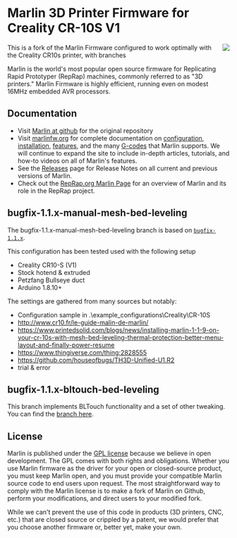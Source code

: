 # Marlin 3D Printer Firmware for Creality CR-10S V1
<img align="right" src="../../raw/1.1.x/buildroot/share/pixmaps/logo/marlin-250.png" />

This is a fork of the Marlin Firmware configured to work optimally with the Creality CR10s printer, with branches

Marlin is the world's most popular open source firmware for Replicating Rapid Prototyper (RepRap) machines, commonly referred to as "3D printers." Marlin Firmware is highly efficient, running even on modest 16MHz embedded AVR processors. 

## Documentation

- Visit [Marlin at github](https://github.com/MarlinFirmware/Marlin) for the original repository
- Visit [marlinfw.org](http://marlinfw.org/) for complete documentation on [configuration](http://marlinfw.org/docs/configuration/configuration.html), [installation](http://marlinfw.org/docs/basics/install.html), [features](http://marlinfw.org/meta/features/), and the many [G-codes](http://marlinfw.org/meta/gcode/) that Marlin supports. We will continue to expand the site to include in-depth articles, tutorials, and how-to videos on all of Marlin's features.
- See the [Releases](https://github.com/MarlinFirmware/Marlin/releases) page for Release Notes on all current and previous versions of Marlin.
- Check out the [RepRap.org Marlin Page](http://reprap.org/wiki/Marlin) for an overview of Marlin and its role in the RepRap project.

## bugfix-1.1.x-manual-mesh-bed-leveling

The bugfix-1.1.x-manual-mesh-bed-leveling branch is based on [`bugfix-1.1.x`](https://github.com/MarlinFirmware/Marlin/tree/bugfix-1.1.x).

 This configuration has been tested used with the following setup
 
 *  Creality CR10-S (V1)
 *  Stock hotend & extruded
 *  Petzfang Bullseye duct
 *  Arduino 1.8.10+

The settings are gathered from many sources but notably:
 *  Configuration sample in .\example_configurations\Creality\CR-10S
 *  http://www.cr10.fr/le-guide-malin-de-marlin/
 *  https://www.printedsolid.com/blogs/news/installing-marlin-1-1-9-on-your-cr-10s-with-mesh-bed-leveling-thermal-protection-better-menu-layout-and-finally-power-resume
 *  https://www.thingiverse.com/thing:2828555
 *  https://github.com/houseofbugs/TH3D-Unified-U1.R2
 *  trial & error

## bugfix-1.1.x-bltouch-bed-leveling

This branch implements BLTouch functionality and a set of other tweaking. You can find the [branch here](https://github.com/thijse/Marlin-Creality-CR10/tree/1.1.x-bltouch-bed-leveling).

## License

Marlin is published under the [GPL license](https://github.com/COPYING.md) because we believe in open development. The GPL comes with both rights and obligations. Whether you use Marlin firmware as the driver for your open or closed-source product, you must keep Marlin open, and you must provide your compatible Marlin source code to end users upon request. The most straightforward way to comply with the Marlin license is to make a fork of Marlin on Github, perform your modifications, and direct users to your modified fork.

While we can't prevent the use of this code in products (3D printers, CNC, etc.) that are closed source or crippled by a patent, we would prefer that you choose another firmware or, better yet, make your own.

